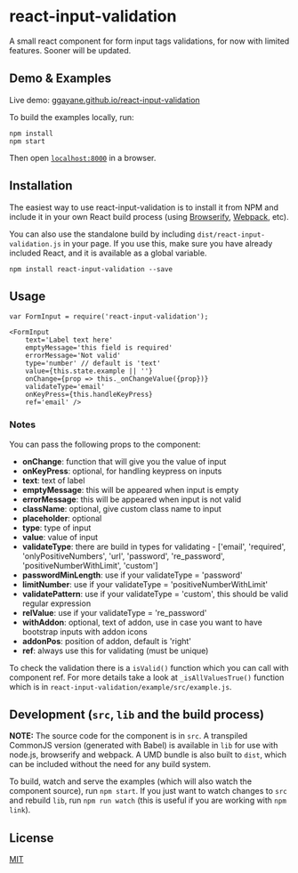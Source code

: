 # react-input-validation

A small react component for form input tags validations, for now with limited features. Sooner will be updated.


## Demo & Examples

Live demo: [ggayane.github.io/react-input-validation](http://ggayane.github.io/react-input-validation/)

To build the examples locally, run:

```
npm install
npm start
```

Then open [`localhost:8000`](http://localhost:8000) in a browser.


## Installation

The easiest way to use react-input-validation is to install it from NPM and include it in your own React build process (using [Browserify](http://browserify.org), [Webpack](http://webpack.github.io/), etc).

You can also use the standalone build by including `dist/react-input-validation.js` in your page. If you use this, make sure you have already included React, and it is available as a global variable.

```
npm install react-input-validation --save
```


## Usage

```
var FormInput = require('react-input-validation');

<FormInput
	text='Label text here'
	emptyMessage='this field is required'
	errorMessage='Not valid'
	type='number' // default is 'text'
	value={this.state.example || ''}
	onChange={prop => this._onChangeValue({prop})}
	validateType='email'
	onKeyPress={this.handleKeyPress}
	ref='email' />
```

### Notes

You can pass the following props to the component:

- **onChange**: function that will give you the value of input
- **onKeyPress**: optional, for handling keypress on inputs
- **text**: text of label
- **emptyMessage**: this will be appeared when input is empty
- **errorMessage**: this will be appeared when input is not valid
- **className**: optional, give custom class name to input
- **placeholder**: optional
- **type**: type of input
- **value**: value of input
- **validateType**: there are build in types for validating - ['email', 'required', 'onlyPositiveNumbers', 'url', 'password', 're_password', 'positiveNumberWithLimit', 'custom']
- **passwordMinLength**: use if your validateType = 'password'
- **limitNumber**: use if your validateType = 'positiveNumberWithLimit'
- **validatePattern**: use if your validateType = 'custom', this should be valid regular expression
- **relValue**: use if your validateType = 're_password'
- **withAddon**: optional, text of addon, use in case you want to have bootstrap inputs with addon icons
- **addonPos**: position of addon, default is 'right'
- **ref**: always use this for validating (must be unique)

To check the validation there is a `isValid()` function which you can call with component ref. For more details take a look at  `_isAllValuesTrue()` function which is in `react-input-validation/example/src/example.js`.


## Development (`src`, `lib` and the build process)

**NOTE:** The source code for the component is in `src`. A transpiled CommonJS version (generated with Babel) is available in `lib` for use with node.js, browserify and webpack. A UMD bundle is also built to `dist`, which can be included without the need for any build system.

To build, watch and serve the examples (which will also watch the component source), run `npm start`. If you just want to watch changes to `src` and rebuild `lib`, run `npm run watch` (this is useful if you are working with `npm link`).

## License

[MIT](https://github.com/Ggayane/react-input-validation/blob/master/license.md)

